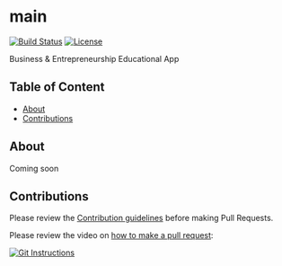 main
==================================================

[![Build Status](https://travis-ci.org/galletti94/main.svg?branch=master)](https://travis-ci.org/galletti94/main)
[![License](https://img.shields.io/badge/License-BSD%203--Clause-blue.svg)](https://opensource.org/licenses/BSD-3-Clause)

Business &amp; Entrepreneurship Educational App

## Table of Content

* [About](#About)
* [Contributions](#Contributions)

## About

Coming soon

## Contributions

Please review the [Contribution guidelines](https://github.com/galletti94/main/tree/master/CONTRIB/README.md) before making Pull Requests.

Please review the video on [how to make a pull request](https://www.youtube.com/watch?time_continue=8&v=i8zlyFZZmZE):

[![Git Instructions](https://i.imgur.com/nPAA92l.jpg)](https://www.youtube.com/watch?time_continue=8&v=i8zlyFZZmZE "Git Instructions")
